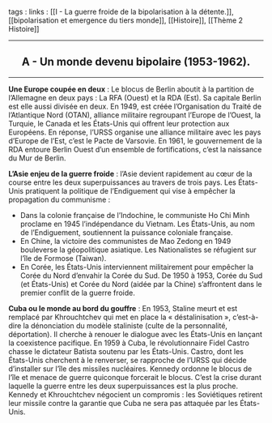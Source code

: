 tags : 
links : [[I - La guerre froide de la bipolarisation à la détente.]], [[bipolarisation et emergence du tiers monde]], [[Histoire]], [[Thème 2 Histoire]]

****

<h2 style="text-align: center;"> A - Un monde devenu bipolaire (1953-1962). </h2>

****

**Une Europe coupée en deux** : Le blocus de Berlin aboutit à la partition de l’Allemagne en deux pays : La RFA (Ouest) et la RDA (Est). Sa capitale Berlin est elle aussi divisée en deux. En 1949, est créée l’Organisation du Traité de l’Atlantique Nord (OTAN), alliance militaire regroupant l’Europe de l’Ouest, la Turquie, le Canada et les États-Unis qui offrent leur protection aux Européens. En réponse, l’URSS organise une alliance militaire avec les pays d’Europe de l’Est, c’est le Pacte de Varsovie. En 1961, le gouvernement de la RDA entoure Berlin Ouest d’un ensemble de fortifications, c’est la naissance du Mur de Berlin.

**L’Asie enjeu de la guerre froide** : l’Asie devient rapidement au cœur de la course entre les deux superpuissances au travers de trois pays. Les États-Unis pratiquent la politique de l’Endiguement qui vise à empêcher la propagation du communisme :

- Dans la colonie française de l’Indochine, le communiste Ho Chi Minh proclame en 1945 l’indépendance du Vietnam. Les États-Unis, au nom de l’Endiguement, soutiennent la puissance coloniale française.
- En Chine, la victoire des communistes de Mao Zedong en 1949 bouleverse la géopolitique asiatique. Les Nationalistes se réfugient sur l’île de Formose (Taiwan).
- En Corée, les États-Unis interviennent militairement pour empêcher la Corée du Nord d’envahir la Corée du Sud. De 1950 à 1953, Corée du Sud (et États-Unis) et Corée du Nord (aidée par la Chine) s’affrontent dans le premier conflit de la guerre froide.

**Cuba ou le monde au bord du gouffre** : En 1953, Staline meurt et est remplacé par Khrouchtchev qui met en place la « déstalinisation », c’est-à-dire la dénonciation du modèle staliniste (culte de la personnalité, déportation). Il cherche à renouer le dialogue avec les États-Unis en lançant la coexistence pacifique. En 1959 à Cuba, le révolutionnaire Fidel Castro chasse le dictateur Batista soutenu par les États-Unis. Castro, dont les États-Unis cherchent à le renverser, se rapproche de l’URSS qui décide d’installer sur l’île des missiles nucléaires. Kennedy ordonne le blocus de l’île et menace de guerre quiconque forcerait le blocus. C’est la crise durant laquelle la guerre entre les deux superpuissances est la plus proche. Kennedy et Khrouchtchev négocient un compromis : les Soviétiques retirent leur missile contre la garantie que Cuba ne sera pas attaquée par les États-Unis.